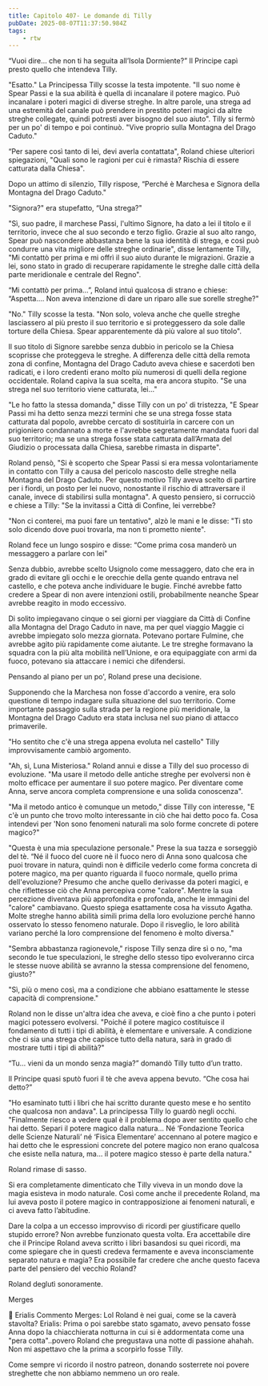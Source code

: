```yaml
---
title: Capitolo 407- Le domande di Tilly
pubDate: 2025-08-07T11:37:50.984Z
tags:
    - rtw
---
```















“Vuoi dire… che non ti ha seguita all’Isola Dormiente?”  Il Principe capì presto quello che intendeva Tilly.


"Esatto." La Principessa Tilly scosse la testa impotente. "Il suo nome è Spear Passi e la sua abilità è quella di incanalare il potere magico. Può incanalare i poteri magici di diverse streghe. In altre parole, una strega ad una estremità del canale può prendere in prestito poteri magici da altre streghe collegate, quindi potresti aver bisogno del suo aiuto". Tilly si fermò per un po' di tempo e poi continuò. "Vive proprio sulla Montagna del Drago Caduto."


“Per sapere così tanto di lei, devi averla contattata", Roland chiese ulteriori spiegazioni, "Quali sono le ragioni per cui è rimasta? Rischia di essere catturata dalla Chiesa".


Dopo un attimo di silenzio, Tilly rispose, “Perché è Marchesa e Signora della Montagna del Drago Caduto."


"Signora?" era stupefatto, “Una strega?"


"Sì, suo padre, il marchese Passi, l'ultimo Signore, ha dato a lei il titolo e il territorio, invece che al suo secondo e terzo figlio. Grazie al suo alto rango, Spear può nascondere abbastanza bene la sua identità di strega, e così può condurre una vita migliore delle streghe ordinarie", disse lentamente Tilly, "Mi contattò per prima e mi offrì il suo aiuto durante le migrazioni. Grazie a lei, sono stato in grado di recuperare rapidamente le streghe dalle città della parte meridionale e centrale del Regno".


“Mi contattò per prima…”, Roland intuì qualcosa di strano e chiese: “Aspetta.... Non aveva intenzione di dare un riparo alle sue sorelle streghe?"


"No." Tilly scosse la testa. "Non solo, voleva anche che quelle streghe lasciassero al più presto il suo territorio e si proteggessero da sole dalle torture della Chiesa. Spear apparentemente dà più valore al suo titolo".


Il suo titolo di Signore sarebbe senza dubbio in pericolo se la Chiesa scoprisse che proteggeva le streghe. A differenza delle città della remota zona di confine, Montagna del Drago Caduto aveva chiese e sacerdoti ben radicati, e i loro credenti erano molto più numerosi di quelli della regione occidentale. Roland capiva la sua scelta, ma era ancora stupito. "Se una strega nel suo territorio viene catturata, lei..."


"Le ho fatto la stessa domanda," disse Tilly con un po' di tristezza, "E Spear Passi mi ha detto senza mezzi termini che se una strega fosse stata catturata dal popolo, avrebbe cercato di sostituirla in carcere con un prigioniero condannato a morte e l'avrebbe segretamente mandata fuori dal suo territorio; ma se una strega fosse stata catturata dall’Armata del Giudizio o processata dalla Chiesa, sarebbe rimasta in disparte".


Roland pensò, "Si è scoperto che Spear Passi si era messa volontariamente in contatto con Tilly a causa del pericolo nascosto delle streghe nella Montagna del Drago Caduto. Per questo motivo Tilly aveva scelto di partire per i fiordi, un posto per lei nuovo, nonostante il rischio di attraversare il canale, invece di stabilirsi sulla montagna". A questo pensiero, si corrucciò e chiese a Tilly: "Se la invitassi a Città di Confine, lei verrebbe?


"Non ci conterei, ma puoi fare un tentativo", alzò le mani e le disse: "Ti sto solo dicendo dove puoi trovarla, ma non ti prometto niente".


Roland fece un lungo sospiro e disse: “Come prima cosa manderò un messaggero a parlare con lei"


Senza dubbio, avrebbe scelto Usignolo come messaggero, dato che era in grado di evitare gli occhi e le orecchie della gente quando entrava nel castello, e che poteva anche individuare le bugie. Finché avrebbe fatto credere a Spear di non avere intenzioni ostili, probabilmente neanche Spear avrebbe reagito in modo eccessivo.


Di solito impiegavano cinque o sei giorni per viaggiare da Città di Confine alla Montagna del Drago Caduto in nave, ma per quel viaggio Maggie ci avrebbe impiegato solo mezza giornata. Potevano portare Fulmine, che avrebbe agito più rapidamente come aiutante. Le tre streghe formavano la squadra con la più alta mobilità nell’Unione, e ora equipaggiate con armi da fuoco, potevano sia attaccare i nemici che difendersi.


Pensando al piano per un po', Roland prese una decisione.


Supponendo che la Marchesa non fosse d'accordo a venire, era solo questione di tempo indagare sulla situazione del suo territorio. Come importante passaggio sulla strada per la regione più meridionale, la Montagna del Drago Caduto era stata inclusa nel suo piano di attacco primaverile.


"Ho sentito che c'è una strega appena evoluta nel castello" Tilly improvvisamente cambiò argomento.


"Ah, sì, Luna Misteriosa." Roland annuì e disse a Tilly del suo processo di evoluzione. "Ma usare il metodo delle antiche streghe per evolversi non è molto efficace per aumentare il suo potere magico. Per diventare come Anna, serve ancora completa comprensione e una solida conoscenza".


"Ma il metodo antico è comunque un metodo," disse Tilly con interesse, "E c'è un punto che trovo molto interessante in ciò che hai detto poco fa. Cosa intendevi per 'Non sono fenomeni naturali ma solo forme concrete di potere magico?"


"Questa è una mia speculazione personale." Prese la sua tazza e sorseggiò del tè. “Né il fuoco del cuore nè il fuoco nero di Anna sono qualcosa che puoi trovare in natura, quindi non è difficile vederlo come forma concreta di potere magico, ma per quanto riguarda il fuoco normale, quello prima dell'evoluzione? Presumo che anche quello derivasse da poteri magici, e che riflettesse ciò che Anna percepiva come "calore". Mentre la sua percezione diventava più approfondita e profonda, anche le immagini del "calore" cambiavano. Questo spiega esattamente cosa ha vissuto Agatha. Molte streghe hanno abilità simili prima della loro evoluzione perché hanno osservato lo stesso fenomeno naturale. Dopo il risveglio, le loro abilità variano perché la loro comprensione del fenomeno è molto diversa."


"Sembra abbastanza ragionevole," rispose Tilly senza dire sì o no, "ma secondo le tue speculazioni, le streghe dello stesso tipo evolveranno circa le stesse nuove abilità se avranno la stessa comprensione del fenomeno, giusto?"


"Sì, più o meno così, ma a condizione che abbiano esattamente le stesse capacità di comprensione."


Roland non le disse un'altra idea che aveva, e cioè fino a che punto i poteri magici potessero evolversi. "Poiché il potere magico costituisce il fondamento di tutti i tipi di abilità, è elementare e universale. A condizione che ci sia una strega che capisce tutto della natura, sarà in grado di mostrare tutti i tipi di abilità?"


“Tu… vieni da un mondo senza magia?” domandò Tilly tutto d’un tratto.


 Il Principe quasi sputò fuori il tè che aveva appena bevuto. “Che cosa hai detto?”


"Ho esaminato tutti i libri che hai scritto durante questo mese e ho sentito che qualcosa non andava". La principessa Tilly lo guardò negli occhi. "Finalmente riesco a vedere qual è il problema dopo aver sentito quello che hai detto. Separi il potere magico dalla natura... Né ‘Fondazione Teorica delle Scienze Naturali’ né ‘Fisica Elementare’ accennano al potere magico e hai detto che le espressioni concrete del potere magico non erano qualcosa che esiste nella natura, ma… il potere magico stesso è parte della natura."


Roland rimase di sasso.


Si era completamente dimenticato che Tilly viveva in un mondo dove la magia esisteva in modo naturale. Così come anche il precedente Roland, ma lui aveva posto il potere magico in contrapposizione ai fenomeni naturali, e ci aveva fatto l’abitudine.


Dare la colpa a un eccesso improvviso di ricordi per giustificare quello stupido errore? Non avrebbe funzionato questa volta. Era accettabile dire che il Principe Roland aveva scritto i libri basandosi su quei ricordi, ma come spiegare che in questi credeva fermamente e aveva inconsciamente separato natura e magia? Era possibile far credere che anche questo faceva parte del pensiero del vecchio Roland?


Roland deglutì sonoramente.






Merges






 


💬 Erialis Commento Merges: Lol Roland è nei guai, come se la caverà stavolta? Erialis: Prima o poi sarebbe stato sgamato, avevo pensato fosse Anna dopo la chiacchierata notturna in cui si è addormentata come una "pera cotta"..povero Roland che pregustava una notte di passione ahahah. Non mi aspettavo che la prima a scorpirlo fosse Tilly. 


Come sempre vi ricordo il nostro patreon, donando sosterrete noi povere streghette che non abbiamo nemmeno un oro reale. 
                                


                                



